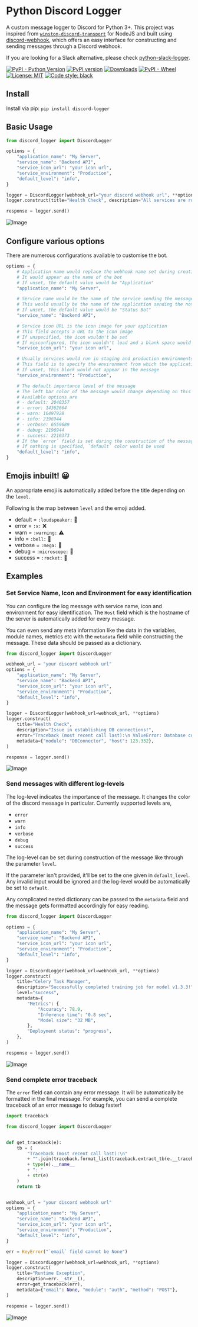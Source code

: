 # Python Discord Logger

A custom message logger to Discord for Python 3+.
This project was inspired from [`winston-discord-transport`](https://github.com/sidhantpanda/winston-discord-transport) for NodeJS
and built using [discord-webhook](https://github.com/lovvskillz/python-discord-webhook), which offers an easy interface for
constructing and sending messages through a Discord webhook.

If you are looking for a Slack alternative, please check [python-slack-logger](https://github.com/chinnichaitanya/python-slack-logger).

<a href="https://pypi.org/project/discord-logger/"><img alt="PyPI - Python Version" src="https://img.shields.io/pypi/pyversions/discord-logger"></a>
[![PyPI version](https://badge.fury.io/py/discord-logger.svg)](https://badge.fury.io/py/discord-logger)
<a href="https://pepy.tech/project/discord-logger"><img alt="Downloads" src="https://static.pepy.tech/badge/discord-logger"></a>
<a href="https://pypi.org/project/discord-logger/#files"><img alt="PyPI - Wheel" src="https://img.shields.io/pypi/wheel/discord-logger"></a>
[![License: MIT](https://img.shields.io/pypi/l/discord-logger)](https://github.com/chinnichaitanya/python-discord-logger/blob/master/LICENSE)
[![Code style: black](https://img.shields.io/badge/code%20style-black-000000.svg)](https://github.com/python/black)

## Install

Install via pip: `pip install discord-logger`

## Basic Usage

```python
from discord_logger import DiscordLogger

options = {
    "application_name": "My Server",
    "service_name": "Backend API",
    "service_icon_url": "your icon url",
    "service_environment": "Production",
    "default_level": "info",
}

logger = DiscordLogger(webhook_url="your discord webhook url", **options)
logger.construct(title="Health Check", description="All services are running normally!")

response = logger.send()
```

![Image](https://raw.githubusercontent.com/chinnichaitanya/python-discord-logger/master/images/basic_message.png "Basic Usage")

## Configure various options

There are numerous configurations available to customise the bot.

```python
options = {
    # Application name would replace the webhook name set during creating of the webhook
    # It would appear as the name of the bot
    # If unset, the default value would be "Application"
    "application_name": "My Server",

    # Service name would be the name of the service sending the message to your Discord channel
    # This would usually be the name of the application sending the notification
    # If unset, the default value would be "Status Bot"
    "service_name": "Backend API",

    # Service icon URL is the icon image for your application
    # This field accepts a URL to the icon image
    # If unspecified, the icon wouldn't be set
    # If misconfigured, the icon wouldn't load and a blank space would appear before the service name
    "service_icon_url": "your icon url",

    # Usually services would run in staging and production environments
    # This field is to specify the environment from which the application is reponding for easy identification
    # If unset, this block would not appear in the message
    "service_environment": "Production",

    # The default importance level of the message
    # The left bar color of the message would change depending on this
    # Available options are
    # - default: 2040357
    # - error: 14362664
    # - warn: 16497928
    # - info: 2196944
    # - verbose: 6559689
    # - debug: 2196944
    # - success: 2210373
    # If the `error` field is set during the construction of the message, the `level` is automatically set to `error`
    # If nothing is specified, `default` color would be used
    "default_level": "info",
}
```

## Emojis inbuilt! 😀

An appropriate emoji is automatically added before the title depending on the `level`.

Following is the map between `level` and the emoji added.

- default = `:loudspeaker:` 📢
- error = `:x:` ❌
- warn = `:warning:` ⚠️
- info = `:bell:` 🔔
- verbose = `:mega:` 📣
- debug = `:microscope:` 🔬
- success = `:rocket:` 🚀

## Examples

### Set Service Name, Icon and Environment for easy identification

You can configure the log message with service name, icon and environment for easy identification. The `Host` field which is the hostname of the server is automatically added for every message.

You can even send any meta information like the data in the variables, module names, metrics etc with the `metadata` field while constructing the message.
These data should be passed as a dictionary.

```python
from discord_logger import DiscordLogger

webhook_url = "your discord webhook url"
options = {
    "application_name": "My Server",
    "service_name": "Backend API",
    "service_icon_url": "your icon url",
    "service_environment": "Production",
    "default_level": "info",
}

logger = DiscordLogger(webhook_url=webhook_url, **options)
logger.construct(
    title="Health Check",
    description="Issue in establishing DB connections!",
    error="Traceback (most recent call last):\n ValueError: Database connect accepts only string as a parameter!",
    metadata={"module": "DBConnector", "host": 123.332},
)

response = logger.send()
```

![Image](https://raw.githubusercontent.com/chinnichaitanya/python-discord-logger/master/images/error_message.png "Message with Service Name, Icon and Environment")

### Send messages with different log-levels

The log-level indicates the importance of the message. It changes the color of the discord message in particular. Currently supported levels are,

- `error`
- `warn`
- `info`
- `verbose`
- `debug`
- `success`

The log-level can be set during construction of the message like through the parameter `level`.

If the parameter isn't provided, it'll be set to the one given in `default_level`. Any invalid input would be ignored and the log-level would be automatically be set to `default`.

Any complicated nested dictionary can be passed to the `metadata` field and the message gets forrmatted accordingly for easy reading.

```python
from discord_logger import DiscordLogger

options = {
    "application_name": "My Server",
    "service_name": "Backend API",
    "service_icon_url": "your icon url",
    "service_environment": "Production",
    "default_level": "info",
}

logger = DiscordLogger(webhook_url=webhook_url, **options)
logger.construct(
    title="Celery Task Manager",
    description="Successfully completed training job for model v1.3.3!",
    level="success",
    metadata={
        "Metrics": {
            "Accuracy": 78.9,
            "Inference time": "0.8 sec",
            "Model size": "32 MB",
        },
        "Deployment status": "progress",
    },
)

response = logger.send()
```

![Image](https://raw.githubusercontent.com/chinnichaitanya/python-discord-logger/master/images/success_message.png "Message with success log-level")

### Send complete error traceback

The `error` field can contain any error message. It will be automatically be formatted in the final message. For example, you can send a complete traceback of an error message to debug faster!

```python
import traceback

from discord_logger import DiscordLogger


def get_traceback(e):
    tb = (
        "Traceback (most recent call last):\n"
        + "".join(traceback.format_list(traceback.extract_tb(e.__traceback__)))
        + type(e).__name__
        + ": "
        + str(e)
    )
    return tb


webhook_url = "your discord webhook url"
options = {
    "application_name": "My Server",
    "service_name": "Backend API",
    "service_icon_url": "your icon url",
    "service_environment": "Production",
    "default_level": "info",
}

err = KeyError("`email` field cannot be None")

logger = DiscordLogger(webhook_url=webhook_url, **options)
logger.construct(
    title="Runtime Exception",
    description=err.__str__(),
    error=get_traceback(err),
    metadata={"email": None, "module": "auth", "method": "POST"},
)

response = logger.send()
```

![Image](https://raw.githubusercontent.com/chinnichaitanya/python-discord-logger/master/images/complete_error_traceback.png "Message with complete error traceback")
